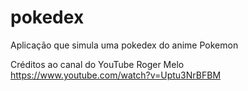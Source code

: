 # pokedex
Aplicação que simula uma pokedex do anime Pokemon

Créditos ao canal do YouTube Roger Melo
https://www.youtube.com/watch?v=Uptu3NrBFBM
